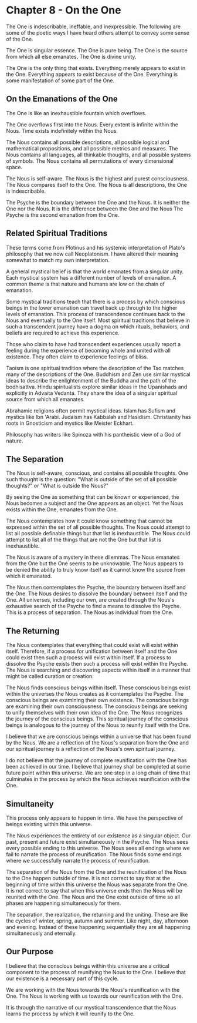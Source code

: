 # Chapter 8 - On the One

The One is indescribable, ineffable, and inexpressible. The following are some of the poetic ways I have heard others attempt to convey some sense of the One.

The One is singular essence. The One is pure being. The One is the source from which all else emanates. The One is divine unity.

The One is the only thing that exists. Everything merely appears to exist in the One. Everything appears to exist because of the One. Everything is some manifestation of some part of the One.

## On the Emanations of the One

The One is like an inexhaustible fountain which overflows.

The One overflows first into the Nous. Every extent is infinite within the Nous. Time exists indefinitely within the Nous.

The Nous contains all possible descriptions, all possible logical and mathematical propositions, and all possible metrics and measures. The Nous contains all languages, all thinkable thoughts, and all possible systems of symbols. The Nous contains all permutations of every dimensional space.

The Nous is self-aware. The Nous is the highest and purest consciousness. The Nous compares itself to the One. The Nous is all descriptions, the One is indescribable. 

The Psyche is the boundary between the One and the Nous. It is neither the One nor the Nous. It is the difference between the One and the Nous The Psyche is the second emanation from the One.

## Related Spiritual Traditions

These terms come from Plotinus and his systemic interpretation of Plato's philosophy that we now call Neoplatonism. I have altered their meaning somewhat to match my own interpretation.

A general mystical belief is that the world emanates from a singular unity. Each mystical system has a different number of levels of emanation. A common theme is that nature and humans are low on the chain of emanation.

Some mystical traditions teach that there is a process by which conscious beings in the lower emanation can travel back up through to the higher levels of emanation. This process of transcendence continues back to the Nous and eventually to the One itself. Most spiritual traditions that believe in such a transcendent journey have a dogma on which rituals, behaviors, and beliefs are required to achieve this experience.

Those who claim to have had transcendent experiences usually report a feeling during the experience of becoming whole and united with all existence. They often claim to experience feelings of bliss.

Taoism is one spiritual tradition where the description of the Tao matches many of the descriptions of the One. Buddhism and Zen use similar mystical ideas to describe the enlightenment of the Buddha and the path of the bodhisattva. Hindu spiritualists explore similar ideas in the Upanishads and explicitly in Advaita Vedanta. They share the idea of a singular spiritual source from which all emanates.

Abrahamic religions often permit mystical ideas. Islam has Sufism and mystics like Ibn 'Arabi. Judaism has Kabbalah and Hasidism. Christianity has roots in Gnosticism and mystics like Meister Eckhart.

Philosophy has writers like Spinoza with his pantheistic view of a God of nature.

## The Separation

The Nous is self-aware, conscious, and contains all possible thoughts. One such thought is the question: "What is outside of the set of all possible thoughts?" or "What is outside the Nous?" 

By seeing the One as something that can be known or experienced, the Nous becomes a subject and the One appears as an object. Yet the Nous exists within the One, emanates from the One.

The Nous contemplates how it could know something that cannot be expressed within the set of all possible thoughts. The Nous could attempt to list all possible definable things but that list is inexhaustible. The Nous could attempt to list all of the things that are not the One but that list is inexhaustible.

The Nous is aware of a mystery in these dilemmas. The Nous emanates from the One but the One seems to be unknowable. The Nous appears to be denied the ability to truly know itself as it cannot know the source from which it emanated.

The Nous then contemplates the Psyche, the boundary between itself and the One. The Nous desires to dissolve the boundary between itself and the One. All universes, including our own, are created through the Nous's exhaustive search of the Psyche to find a means to dissolve the Psyche. This is a process of separation. The Nous as individual from the One.

## The Returning

The Nous contemplates that everything that could exist will exist within itself. Therefore, if a process for unification between itself and the One could exist then such a process will exist within itself. If a process to dissolve the Psyche exists then such a process will exist within the Psyche. The Nous is searching and discovering aspects within itself in a manner that might be called curation or creation. 

The Nous finds conscious beings within itself. These conscious beings exist within the universes the Nous creates as it contemplates the Psyche. The conscious beings are examining their own existence. The conscious beings are examining their own consciousness. The conscious beings are seeking to unify themselves with their own idea of the One. The Nous recognizes the journey of the conscious beings. This spiritual journey of the conscious beings is analogous to the journey of the Nous to reunify itself with the One.

I believe that we are conscious beings within a universe that has been found by the Nous. We are a reflection of the Nous's separation from the One and our spiritual journey is a reflection of the Nous's own spiritual journey.

I do not believe that the journey of complete reunification with the One has been achieved in our time. I believe that journey shall be completed at some future point within this universe. We are one step in a long chain of time that culminates in the process by which the Nous achieves reunification with the One.

## Simultaneity

This process only appears to happen in time. We have the perspective of beings existing within this universe.

The Nous experiences the entirety of our existence as a singular object. Our past, present and future exist simultaneously in the Psyche. The Nous sees every possible ending to this universe. The Nous sees all endings where we fail to narrate the process of reunification. The Nous finds some endings where we successfully narrate the process of reunification.

The separation of the Nous from the One and the reunification of the Nous to the One happen outside of time. It is not correct to say that at the beginning of time within this universe the Nous was separate from the One. It is not correct to say that when this universe ends then the Nous will be reunited with the One. The Nous and the One exist outside of time so all phases are happening simultaneously for them.

The separation, the realization, the returning and the uniting. These are like the cycles of winter, spring, autumn and summer. Like night, day, afternoon and evening. Instead of these happening sequentially they are all happening simultaneously and eternally.

## Our Purpose

I believe that the conscious beings within this universe are a critical component to the process of reunifying the Nous to the One. I believe that our existence is a necessary part of this cycle.

We are working with the Nous towards the Nous's reunification with the One. The Nous is working with us towards our reunification with the One.

It is through the narrative of our mystical transcendence that the Nous learns the process by which it will reunify to the One.
